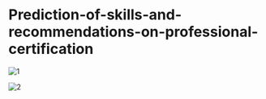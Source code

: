 # Prediction-of-skills-and-recommendations-on-professional-certification

![1](https://user-images.githubusercontent.com/132696346/236584777-97a3df43-5be2-4604-a1f8-5a3ab896caeb.png)

![2](https://user-images.githubusercontent.com/132696346/236592674-fab0d6ab-25e8-49b8-a8ff-670316dbd376.png)

